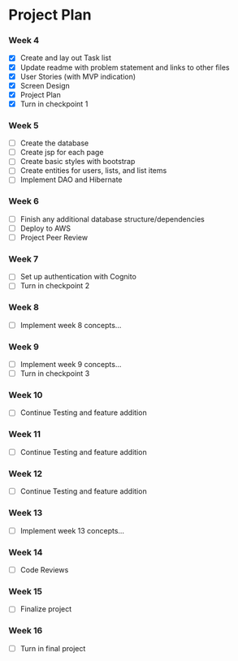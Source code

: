 # Project Plan

### Week 4
- [x] Create and lay out Task list
- [x] Update readme with problem statement and links to other files
- [x] User Stories (with MVP indication)
- [x] Screen Design
- [x] Project Plan
- [x] Turn in checkpoint 1

### Week 5
- [ ] Create the database
- [ ] Create jsp for each page
- [ ] Create basic styles with bootstrap
- [ ] Create entities for users, lists, and list items
- [ ] Implement DAO and Hibernate

### Week 6
- [ ] Finish any additional database structure/dependencies
- [ ] Deploy to AWS
- [ ] Project Peer Review

### Week 7
- [ ] Set up authentication with Cognito
- [ ] Turn in checkpoint 2

### Week 8
- [ ] Implement week 8 concepts...

### Week 9
- [ ] Implement week 9 concepts...
- [ ] Turn in checkpoint 3

### Week 10
- [ ] Continue Testing and feature addition

### Week 11
- [ ] Continue Testing and feature addition

### Week 12
- [ ] Continue Testing and feature addition

### Week 13
- [ ] Implement week 13 concepts...

### Week 14
- [ ] Code Reviews

### Week 15
- [ ] Finalize project

### Week 16
- [ ] Turn in final project